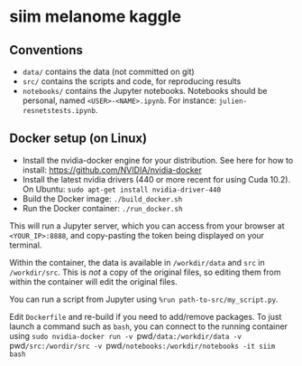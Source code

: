 # siim melanome kaggle

## Conventions
* `data/` contains the data (not committed on git)
* `src/` contains the scripts and code, for reproducing results
* `notebooks/` contains the Jupyter notebooks. Notebooks should be personal, named `<USER>-<NAME>.ipynb`.
For instance: `julien-resnetstests.ipynb`.

## Docker setup (on Linux)
* Install the nvidia-docker engine for your distribution. See here for how to install: https://github.com/NVIDIA/nvidia-docker
* Install the latest nvidia drivers (440 or more recent for using Cuda 10.2). 
  On Ubuntu: `sudo apt-get install nvidia-driver-440`
* Build the Docker image: `./build_docker.sh`
* Run the Docker container: `./run_docker.sh`

This will run a Jupyter server, which you can access from your browser at `<YOUR_IP>:8888`,
and copy-pasting the token being displayed on your terminal.

Within the container, the data is available in `/workdir/data` and `src` in `/workdir/src`.
This is *not* a copy of the original files, so editing them from within the container will edit the original files.

You can run a script from Jupyter using `%run path-to-src/my_script.py`.

Edit `Dockerfile` and re-build if you need to add/remove packages. 
To just launch a command such as `bash`, you can connect to the running container using
`sudo nvidia-docker run -v `pwd`/data:/workdir/data -v `pwd`/src:/wordir/src -v `pwd`/notebooks:/workdir/notebooks -it siim bash` 
